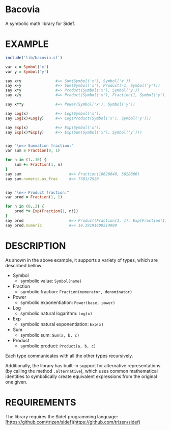 # Bacovia

A symbolic math library for Sidef.

# EXAMPLE

```ruby
include('lib/bacovia.sf')

var x = Symbol('x')
var y = Symbol('y')

say x+y               #=> Sum(Symbol('x'), Symbol('x'))
say x-y               #=> Sum(Symbol('x'), Product(-1, Symbol('y')))
say x*y               #=> Product(Symbol('x'), Symbol('y'))
say x/y               #=> Product(Symbol('x'), Fraction(1, Symbol('y')))

say x**y              #=> Power(Symbol('x'), Symbol('y'))

say Log(x)            #=> Log(Symbol('x'))
say Log(x)+Log(y)     #=> Log(Product(Symbol('x'), Symbol('y')))

say Exp(x)            #=> Exp(Symbol('x'))
say Exp(x)*Exp(y)     #=> Exp(Sum(Symbol('x'), Symbol('y')))


say "\n=> Summation fraction:"
var sum = Fraction(0, 1)

for n in (1..10) {
    sum += Fraction(1, n)
}
say sum                     #=> Fraction(10628640, 3628800)
say sum.numeric.as_frac     #=> 7381/2520


say "\n=> Product fraction:"
var prod = Fraction(1, 1)

for n in (0..3) {
    prod *= Exp(Fraction(1, n!))
}
say prod                    #=> Product(Fraction(1, 1), Exp(Fraction(1, 1)), Exp(Fraction(1, 1)), Exp(Fraction(1, 2)), Exp(Fraction(1, 6)))
say prod.numeric            #=> 14.39191609514989
```

# DESCRIPTION

As shown in the above example, it supports a variety of types, which are described bellow:

* Symbol
    - symbolic value: `Symbol(name)`
* Fraction
    - symbolic fraction: `Fraction(numerator, denominator)`
* Power
    - symbolic exponentiation: `Power(base, power)`
* Log
    - symbolic natural logarithm: `Log(x)`
* Exp
    - symbolic natural exponentiation: `Exp(x)`
* Sum
    - symbolic sum: `Sum(a, b, c)`
* Product
    - symbolic product: `Product(a, b, c)`

Each type communicates with all the other types recursively.

Additionally, the library has built-in support for alternative representations (by calling the method `.alternative`),
which uses common mathematical identities to symbolically create equivalent expressions from the original one given.

# REQUIREMENTS

The library requires the Sidef programming language: [https://github.com/trizen/sidef](https://github.com/trizen/sidef)
